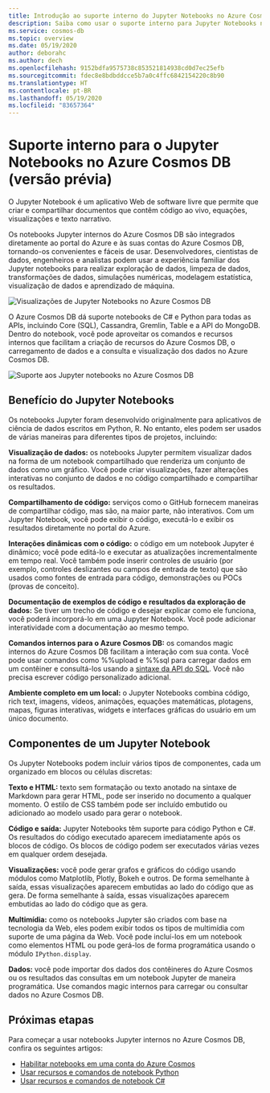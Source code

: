 ```yaml
---
title: Introdução ao suporte interno do Jupyter Notebooks no Azure Cosmos DB (versão prévia)
description: Saiba como usar o suporte interno para Jupyter Notebooks no Azure Cosmos DB para executar consultas interativamente.
ms.service: cosmos-db
ms.topic: overview
ms.date: 05/19/2020
author: deborahc
ms.author: dech
ms.openlocfilehash: 9152bdfa9575738c853521814938cd0d7ec25efb
ms.sourcegitcommit: fdec8e8bdbddcce5b7a0c4ffc6842154220c8b90
ms.translationtype: HT
ms.contentlocale: pt-BR
ms.lasthandoff: 05/19/2020
ms.locfileid: "83657364"
---
```

# <a name="built-in-jupyter-notebooks-support-in-azure-cosmos-db-preview"></a>Suporte interno para o Jupyter Notebooks no Azure Cosmos DB (versão prévia)

O Jupyter Notebook é um aplicativo Web de software livre que permite que criar e compartilhar documentos que contêm código ao vivo, equações, visualizações e texto narrativo. 

Os notebooks Jupyter internos do Azure Cosmos DB são integrados diretamente ao portal do Azure e às suas contas do Azure Cosmos DB, tornando-os convenientes e fáceis de usar. Desenvolvedores, cientistas de dados, engenheiros e analistas podem usar a experiência familiar dos Jupyter notebooks para realizar exploração de dados, limpeza de dados, transformações de dados, simulações numéricas, modelagem estatística, visualização de dados e aprendizado de máquina.

![Visualizações de Jupyter Notebooks no Azure Cosmos DB](./media/cosmosdb-jupyter-notebooks/cosmos-notebooks-overview.png)

O Azure Cosmos DB dá suporte notebooks de C# e Python para todas as APIs, incluindo Core (SQL), Cassandra, Gremlin, Table e a API do MongoDB. Dentro do notebook, você pode aproveitar os comandos e recursos internos que facilitam a criação de recursos do Azure Cosmos DB, o carregamento de dados e a consulta e visualização dos dados no Azure Cosmos DB. 

![Suporte aos Jupyter notebooks no Azure Cosmos DB](./media/cosmosdb-jupyter-notebooks/jupyter-notebooks-portal.png)

## <a name="benefits-of-jupyter-notebooks"></a>Benefício do Jupyter Notebooks

Os notebooks Jupyter foram desenvolvido originalmente para aplicativos de ciência de dados escritos em Python, R. No entanto, eles podem ser usados de várias maneiras para diferentes tipos de projetos, incluindo:

**Visualização de dados:** os notebooks Jupyter permitem visualizar dados na forma de um notebook compartilhado que renderiza um conjunto de dados como um gráfico. Você pode criar visualizações, fazer alterações interativas no conjunto de dados e no código compartilhado e compartilhar os resultados.

**Compartilhamento de código:** serviços como o GitHub fornecem maneiras de compartilhar código, mas são, na maior parte, não interativos. Com um Jupyter Notebook, você pode exibir o código, executá-lo e exibir os resultados diretamente no portal do Azure.

**Interações dinâmicas com o código:** o código em um notebook Jupyter é dinâmico; você pode editá-lo e executar as atualizações incrementalmente em tempo real. Você também pode inserir controles de usuário (por exemplo, controles deslizantes ou campos de entrada de texto) que são usados como fontes de entrada para código, demonstrações ou POCs (provas de conceito).

**Documentação de exemplos de código e resultados da exploração de dados:** Se tiver um trecho de código e desejar explicar como ele funciona, você poderá incorporá-lo em uma Jupyter Notebook. Você pode adicionar interatividade com a documentação ao mesmo tempo.

**Comandos internos para o Azure Cosmos DB:** os comandos magic internos do Azure Cosmos DB facilitam a interação com sua conta. Você pode usar comandos como %%upload e %%sql para carregar dados em um contêiner e consultá-los usando a [sintaxe da API do SQL](sql-query-getting-started.md). Você não precisa escrever código personalizado adicional.

**Ambiente completo em um local:** o Jupyter Notebooks combina código, rich text, imagens, vídeos, animações, equações matemáticas, plotagens, mapas, figuras interativas, widgets e interfaces gráficas do usuário em um único documento.

## <a name="components-of-a-jupyter-notebook"></a>Componentes de um Jupyter Notebook

Os Jupyter Notebooks podem incluir vários tipos de componentes, cada um organizado em blocos ou células discretas:

**Texto e HTML:** texto sem formatação ou texto anotado na sintaxe de Markdown para gerar HTML, pode ser inserido no documento a qualquer momento. O estilo de CSS também pode ser incluído embutido ou adicionado ao modelo usado para gerar o notebook.

**Código e saída:** Jupyter Notebooks têm suporte para código Python e C#. Os resultados do código executado aparecem imediatamente após os blocos de código. Os blocos de código podem ser executados várias vezes em qualquer ordem desejada.

**Visualizações:** você pode gerar grafos e gráficos do código usando módulos como Matplotlib, Plotly, Bokeh e outros. De forma semelhante à saída, essas visualizações aparecem embutidas ao lado do código que as gera. De forma semelhante à saída, essas visualizações aparecem embutidas ao lado do código que as gera.

**Multimídia:** como os notebooks Jupyter são criados com base na tecnologia da Web, eles podem exibir todos os tipos de multimídia com suporte de uma página da Web. Você pode incluí-los em um notebook como elementos HTML ou pode gerá-los de forma programática usando o módulo `IPython.display`.

**Dados:** você pode importar dos dados dos contêineres do Azure Cosmos ou os resultados das consultas em um notebook Jupyter de maneira programática. Use comandos magic internos para carregar ou consultar dados no Azure Cosmos DB. 

## <a name="next-steps"></a>Próximas etapas

Para começar a usar notebooks Jupyter internos no Azure Cosmos DB, confira os seguintes artigos:

* [Habilitar notebooks em uma conta do Azure Cosmos](enable-notebooks.md)
* [Usar recursos e comandos de notebook Python](use-python-notebook-features-and-commands.md)
* [Usar recursos e comandos de notebook C#](use-csharp-notebook-features-and-commands.md)